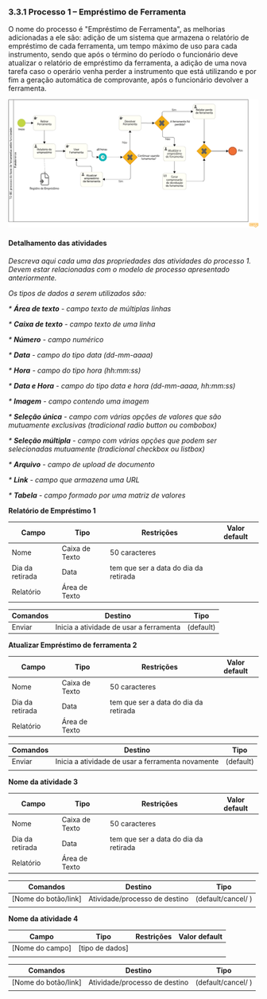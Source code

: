 ### 3.3.1 Processo 1 – Empréstimo de Ferramenta

O nome do processo é "Empréstimo de Ferramenta", as melhorias adicionadas a ele são: adição de um sistema que armazena o relatório de empréstimo de cada ferramenta, um tempo máximo de uso para cada instrumento, sendo que após o término do período o funcionário deve atualizar o relatório de empréstimo da ferramenta, a adição de uma nova tarefa caso o operário venha perder a instrumento que está utilizando e por fim a geração automática de comprovante, após o funcionário devolver a ferramenta.
 
![Exemplo de um Modelo BPMN do PROCESSO 1](../images/TO-BE-emprestimo-ferramenta.png)

#### Detalhamento das atividades

_Descreva aqui cada uma das propriedades das atividades do processo 1. 
Devem estar relacionadas com o modelo de processo apresentado anteriormente._

_Os tipos de dados a serem utilizados são:_

_* **Área de texto** - campo texto de múltiplas linhas_

_* **Caixa de texto** - campo texto de uma linha_

_* **Número** - campo numérico_

_* **Data** - campo do tipo data (dd-mm-aaaa)_

_* **Hora** - campo do tipo hora (hh:mm:ss)_

_* **Data e Hora** - campo do tipo data e hora (dd-mm-aaaa, hh:mm:ss)_

_* **Imagem** - campo contendo uma imagem_

_* **Seleção única** - campo com várias opções de valores que são mutuamente exclusivas (tradicional radio button ou combobox)_

_* **Seleção múltipla** - campo com várias opções que podem ser selecionadas mutuamente (tradicional checkbox ou listbox)_

_* **Arquivo** - campo de upload de documento_

_* **Link** - campo que armazena uma URL_

_* **Tabela** - campo formado por uma matriz de valores_


**Relatório de Empréstimo 1**

| **Campo**       | **Tipo**         | **Restrições** | **Valor default** |
| ---             | ---              | ---            | ---               |
|    Nome    | Caixa de Texto    |       50 caracteres         |                   |
|    Dia da retirada  | Data   | tem que ser a data do dia da retirada |  |
|    Relatório    | Área de Texto    |                |                   |

| **Comandos**         |  **Destino**             | **Tipo**            |
|    ---               |  ---                     |    ---              | 
| Enviar | Inicia a atividade de usar a ferramenta | (default) |

**Atualizar Empréstimo de ferramenta 2**

| **Campo**       | **Tipo**         | **Restrições** | **Valor default** |
| ---             | ---              | ---            | ---               |
|    Nome    | Caixa de Texto    |  50 caracteres     |                   |
|    Dia da retirada  | Data   | tem que ser a data do dia da retirada |  |
|    Relatório    | Área de Texto    |                |                   |

| **Comandos**         |  **Destino**                   | **Tipo**          |
| ---                  | ---                            | ---               |
| Enviar |Inicia a atividade de usar a ferramenta novamente  | (default) |
|                      |                                |                   |

**Nome da atividade 3**

| **Campo**       | **Tipo**         | **Restrições** | **Valor default** |
| ---             | ---              | ---            | ---               |
|    Nome    | Caixa de Texto    |   50 caracteres    |                   |
|    Dia da retirada  | Data   | tem que ser a data do dia da retirada |  |
|    Relatório    | Área de Texto    |                |                   |

| **Comandos**         |  **Destino**                   | **Tipo**          |
| ---                  | ---                            | ---               |
| [Nome do botão/link] | Atividade/processo de destino  | (default/cancel/  ) |
|                      |                                |                   |

**Nome da atividade 4**

| **Campo**       | **Tipo**         | **Restrições** | **Valor default** |
| ---             | ---              | ---            | ---               |
| [Nome do campo] | [tipo de dados]  |                |                   |
|                 |                  |                |                   |

| **Comandos**         |  **Destino**                   | **Tipo**          |
| ---                  | ---                            | ---               |
| [Nome do botão/link] | Atividade/processo de destino  | (default/cancel/  ) |
|                      |                                |                   |

